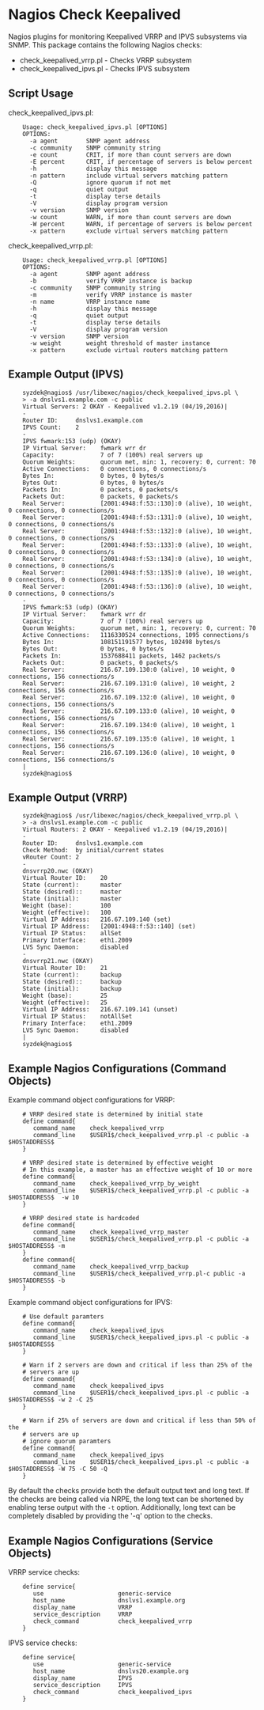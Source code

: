 Nagios Check Keepalived
=======================

   Nagios plugins for monitoring Keepalived VRRP and IPVS subsystems via SNMP.
   This package contains the following Nagios checks:

   * check_keepalived_vrrp.pl - Checks VRRP subsystem
   * check_keepalived_ipvs.pl - Checks IPVS subsystem

Script Usage
------------

   check_keepalived_ipvs.pl:

        Usage: check_keepalived_ipvs.pl [OPTIONS]
        OPTIONS:
          -a agent        SNMP agent address
          -c community    SNMP community string
          -e count        CRIT, if more than count servers are down
          -E percent      CRIT, if percentage of servers is below percent
          -h              display this message
          -n pattern      include virtual servers matching pattern
          -Q              ignore quorum if not met
          -q              quiet output
          -t              display terse details
          -V              display program version
          -v version      SNMP version
          -w count        WARN, if more than count servers are down
          -W percent      WARN, if percentage of servers is below percent
          -x pattern      exclude virtual servers matching pattern

   check_keepalived_vrrp.pl:

        Usage: check_keepalived_vrrp.pl [OPTIONS]
        OPTIONS:
          -a agent        SNMP agent address
          -b              verify VRRP instance is backup
          -c community    SNMP community string
          -m              verify VRRP instance is master
          -n name         VRRP instance name
          -h              display this message
          -q              quiet output
          -t              display terse details
          -V              display program version
          -v version      SNMP version
          -w weight       weight threshold of master instance
          -x pattern      exclude virtual routers matching pattern


Example Output (IPVS)
---------------------

        syzdek@nagios$ /usr/libexec/nagios/check_keepalived_ipvs.pl \
        > -a dnslvs1.example.com -c public
        Virtual Servers: 2 OKAY - Keepalived v1.2.19 (04/19,2016)|
        -
        Router ID:     dnslvs1.example.com
        IPVS Count:    2
        -
        IPVS fwmark:153 (udp) (OKAY)
        IP Virtual Server:    fwmark wrr dr
        Capacity:             7 of 7 (100%) real servers up
        Quorum Weights:       quorum met, min: 1, recovery: 0, current: 70
        Active Connections:   0 connections, 0 connections/s
        Bytes In:             0 bytes, 0 bytes/s
        Bytes Out:            0 bytes, 0 bytes/s
        Packets In:           0 packets, 0 packets/s
        Packets Out:          0 packets, 0 packets/s
        Real Server:          [2001:4948:f:53::130]:0 (alive), 10 weight, 0 connections, 0 connections/s
        Real Server:          [2001:4948:f:53::131]:0 (alive), 10 weight, 0 connections, 0 connections/s
        Real Server:          [2001:4948:f:53::132]:0 (alive), 10 weight, 0 connections, 0 connections/s
        Real Server:          [2001:4948:f:53::133]:0 (alive), 10 weight, 0 connections, 0 connections/s
        Real Server:          [2001:4948:f:53::134]:0 (alive), 10 weight, 0 connections, 0 connections/s
        Real Server:          [2001:4948:f:53::135]:0 (alive), 10 weight, 0 connections, 0 connections/s
        Real Server:          [2001:4948:f:53::136]:0 (alive), 10 weight, 0 connections, 0 connections/s
        -
        IPVS fwmark:53 (udp) (OKAY)
        IP Virtual Server:    fwmark wrr dr
        Capacity:             7 of 7 (100%) real servers up
        Quorum Weights:       quorum met, min: 1, recovery: 0, current: 70
        Active Connections:   1116330524 connections, 1095 connections/s
        Bytes In:             108151191577 bytes, 102498 bytes/s
        Bytes Out:            0 bytes, 0 bytes/s
        Packets In:           1537688411 packets, 1462 packets/s
        Packets Out:          0 packets, 0 packets/s
        Real Server:          216.67.109.130:0 (alive), 10 weight, 0 connections, 156 connections/s
        Real Server:          216.67.109.131:0 (alive), 10 weight, 2 connections, 156 connections/s
        Real Server:          216.67.109.132:0 (alive), 10 weight, 0 connections, 156 connections/s
        Real Server:          216.67.109.133:0 (alive), 10 weight, 0 connections, 156 connections/s
        Real Server:          216.67.109.134:0 (alive), 10 weight, 1 connections, 156 connections/s
        Real Server:          216.67.109.135:0 (alive), 10 weight, 1 connections, 156 connections/s
        Real Server:          216.67.109.136:0 (alive), 10 weight, 0 connections, 156 connections/s
        |
        syzdek@nagios$

Example Output (VRRP)
---------------------

        syzdek@nagios$ /usr/libexec/nagios/check_keepalived_vrrp.pl \
        > -a dnslvs1.example.com -c public
        Virtual Routers: 2 OKAY - Keepalived v1.2.19 (04/19,2016)|
        -
        Router ID:     dnslvs1.example.com
        Check Method:  by initial/current states
        vRouter Count: 2
        -
        dnsvrrp20.nwc (OKAY)
        Virtual Router ID:    20
        State (current):      master
        State (desired)::     master
        State (initial):      master
        Weight (base):        100
        Weight (effective):   100
        Virtual IP Address:   216.67.109.140 (set)
        Virtual IP Address:   [2001:4948:f:53::140] (set)
        Virtual IP Status:    allSet
        Primary Interface:    eth1.2009
        LVS Sync Daemon:      disabled
        -
        dnsvrrp21.nwc (OKAY)
        Virtual Router ID:    21
        State (current):      backup
        State (desired)::     backup
        State (initial):      backup
        Weight (base):        25
        Weight (effective):   25
        Virtual IP Address:   216.67.109.141 (unset)
        Virtual IP Status:    notAllSet
        Primary Interface:    eth1.2009
        LVS Sync Daemon:      disabled
        |
        syzdek@nagios$

Example Nagios Configurations (Command Objects)
-----------------------------------------------

   Example command object configurations for VRRP:

        # VRRP desired state is determined by initial state
        define command{
           command_name    check_keepalived_vrrp
           command_line    $USER1$/check_keepalived_vrrp.pl -c public -a $HOSTADDRESS$
        }
        
        # VRRP desired state is determined by effective weight
        # In this example, a master has an effective weight of 10 or more
        define command{
           command_name    check_keepalived_vrrp_by_weight
           command_line    $USER1$/check_keepalived_vrrp.pl -c public -a $HOSTADDRESS$  -w 10
        }

        # VRRP desired state is hardcoded
        define command{
           command_name    check_keepalived_vrrp_master
           command_line    $USER1$/check_keepalived_vrrp.pl -c public -a $HOSTADDRESS$ -m
        }
        define command{
           command_name    check_keepalived_vrrp_backup
           command_line    $USER1$/check_keepalived_vrrp.pl-c public -a $HOSTADDRESS$ -b
        }

   Example command object configurations for IPVS:

        # Use default paramters
        define command{
           command_name    check_keepalived_ipvs
           command_line    $USER1$/check_keepalived_ipvs.pl -c public -a $HOSTADDRESS$
        }
        
        # Warn if 2 servers are down and critical if less than 25% of the
        # servers are up
        define command{
           command_name    check_keepalived_ipvs
           command_line    $USER1$/check_keepalived_ipvs.pl -c public -a $HOSTADDRESS$ -w 2 -C 25
        }
        
        # Warn if 25% of servers are down and critical if less than 50% of the
        # servers are up
        # ignore quorum paramters
        define command{
           command_name    check_keepalived_ipvs
           command_line    $USER1$/check_keepalived_ipvs.pl -c public -a $HOSTADDRESS$ -W 75 -C 50 -Q
        }

   By default the checks provide both the default output text and long text.
   If the checks are being called via NRPE, the long text can be shortened by
   enabling terse output with the `-t` option. Additionally, long text can be
   completely disabled by providing the '-q' option to the checks.

Example Nagios Configurations (Service Objects)
-----------------------------------------------

   VRRP service checks:

        define service{
           use                     generic-service
           host_name               dnslvs1.example.org
           display_name            VRRP
           service_description     VRRP
           check_command           check_keepalived_vrrp
        }

   IPVS service checks:

        define service{
           use                     generic-service
           host_name               dnslvs20.example.org
           display_name            IPVS
           service_description     IPVS
           check_command           check_keepalived_ipvs
        }

